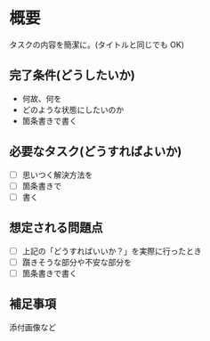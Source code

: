 # 概要

タスクの内容を簡潔に。(タイトルと同じでも OK)

## 完了条件(どうしたいか)

- 何故、何を
- どのような状態にしたいのか
- 箇条書きで書く

## 必要なタスク(どうすればよいか)

- [ ] 思いつく解決方法を
- [ ] 箇条書きで
- [ ] 書く

## 想定される問題点

- [ ] 上記の「どうすればいいか？」を実際に行ったとき
- [ ] 躓きそうな部分や不安な部分を
- [ ] 箇条書きで書く

## 補足事項

添付画像など
